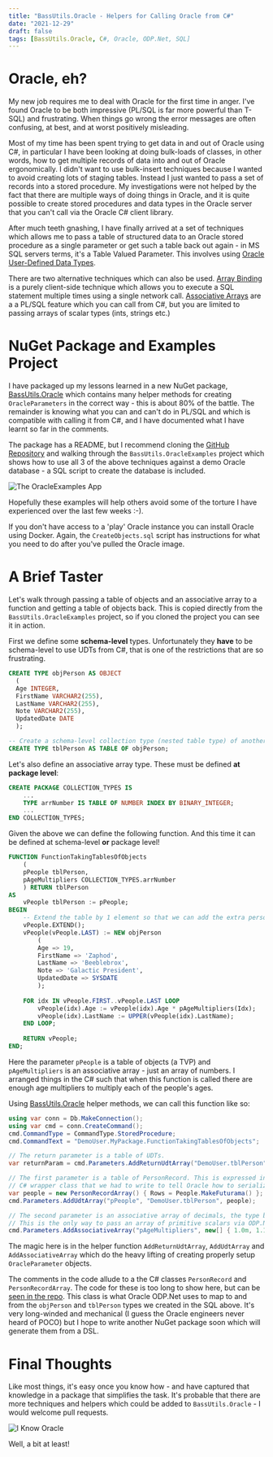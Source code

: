 ```yaml
---
title: "BassUtils.Oracle - Helpers for Calling Oracle from C#"
date: "2021-12-29"
draft: false
tags: [BassUtils.Oracle, C#, Oracle, ODP.Net, SQL]
---
```


# Oracle, eh?

My new job requires me to deal with Oracle for the first time in anger. I've found Oracle
to be both impressive (PL/SQL is far more powerful than T-SQL) and frustrating. When things
go wrong the error messages are often confusing, at best, and at worst positively misleading.

Most of my time has been spent trying to get data in and out of Oracle using C#, in particular
I have been looking at doing bulk-loads of classes, in other words, how to get multiple
records of data into and out of Oracle ergonomically. I didn't want to use bulk-insert 
techniques because I wanted to avoid creating lots of staging tables. Instead I just wanted to
pass a set of records into a stored procedure. My investigations were not helped by the
fact that there are multiple ways of doing things in Oracle, and it is quite possible to
create stored procedures and data types in the Oracle server that you can't call via the
Oracle C# client library.

After much teeth gnashing, I have finally arrived at a set of techniques which allows me
to pass a table of structured data to an Oracle stored procedure as a single parameter or get
such a table back out again - in MS SQL servers terms, it's a Table Valued Parameter. This
involves using
[Oracle User-Defined Data Types](https://docs.oracle.com/en/database/oracle/oracle-data-access-components/19.3.2/odpnt/featUDTs.html#GUID-7913CDD0-CB22-4257-828F-FBCCA3FE9126).

There are two alternative techniques which can also be used.
[Array Binding](https://docs.oracle.com/en/database/oracle/oracle-data-access-components/19.3.2/odpnt/featOraCommand.html#GUID-FACB870D-6F8B-46EA-95EA-65C6C6536B9E)
is a purely
client-side technique which allows you to execute a SQL statement multiple times using a
single network call.
[Associative Arrays](https://docs.oracle.com/en/database/oracle/oracle-data-access-components/19.3.2/odpnt/featOraCommand.html#GUID-05A6D391-E77F-41AF-83A2-FE86A3D98872)
are a a PL/SQL feature which you can call from C#, but you are limited to passing
arrays of scalar types (ints, strings etc.)

# NuGet Package and Examples Project

I have packaged up my lessons learned in a new NuGet package,
[BassUtils.Oracle](https://www.nuget.org/packages/BassUtils.Oracle) which contains
many helper methods for creating `OracleParameters` in the correct way - this is about 80%
of the battle. The remainder is knowing what you can and can't do in PL/SQL and which is
compatible with calling it from C#, and I have documented what I have learnt so far in
the comments.

The package has a README, but I recommend cloning the
[GitHub Repository](https://www.github.com/PhilipDaniels/BassUtils)
and walking through the `BassUtils.OracleExamples` project which shows how to use all 3
of the above techniques against a demo Oracle database - a SQL script to create the
database is included.

![The OracleExamples App](oracle_examples.png)

Hopefully these examples will help others avoid some of the torture I have experienced
over the last few weeks :-).

If you don't have access to a 'play' Oracle instance you can install Oracle using
Docker. Again, the `CreateObjects.sql` script has instructions for what you need to
do after you've pulled the Oracle image.

# A Brief Taster

Let's walk through passing a table of objects and an associative array to a function
and getting a table of objects back. This is copied directly from the
`BassUtils.OracleExamples` project, so if you cloned the project you can see it in
action.

First we define some **schema-level** types. Unfortunately they **have** to be schema-level
to use UDTs from C#, that is one of the restrictions that are so frustrating.


```SQL
CREATE TYPE objPerson AS OBJECT
  (
  Age INTEGER,
  FirstName VARCHAR2(255),
  LastName VARCHAR2(255),
  Note VARCHAR2(255),
  UpdatedDate DATE
  );

-- Create a schema-level collection type (nested table type) of another schema-level type.
CREATE TYPE tblPerson AS TABLE OF objPerson;
```

Let's also define an associative array type. These must be defined **at package level**:

```SQL
CREATE PACKAGE COLLECTION_TYPES IS
	...
	TYPE arrNumber IS TABLE OF NUMBER INDEX BY BINARY_INTEGER;
	...
END COLLECTION_TYPES;
```


Given the above we can define the following function. And this time it can be defined
at schema-level **or** package level!


```SQL
FUNCTION FunctionTakingTablesOfObjects
	(
	pPeople tblPerson,
	pAgeMultipliers COLLECTION_TYPES.arrNumber
	) RETURN tblPerson
AS
	vPeople tblPerson := pPeople;
BEGIN
  	-- Extend the table by 1 element so that we can add the extra person. 
	vPeople.EXTEND();
	vPeople(vPeople.LAST) := NEW objPerson
		(
		Age => 19,
		FirstName => 'Zaphod',
		LastName => 'Beeblebrox',
		Note => 'Galactic President',
		UpdatedDate => SYSDATE
		);
		
	FOR idx IN vPeople.FIRST..vPeople.LAST LOOP
    	vPeople(idx).Age := vPeople(idx).Age * pAgeMultipliers(Idx);
    	vPeople(idx).LastName := UPPER(vPeople(idx).LastName);
  	END LOOP;
		
	RETURN vPeople;
END;	
```

Here the parameter `pPeople` is a table of objects (a TVP) and `pAgeMultipliers` is an
associative array - just an array of numbers. I arranged things in the C# such that when
this function is called there are enough age multipliers to multiply each of the people's
ages.

Using [BassUtils.Oracle](https://www.nuget.org/packages/BassUtils.Oracle)
helper methods, we can call this function like so:

```csharp
using var conn = Db.MakeConnection();
using var cmd = conn.CreateCommand();
cmd.CommandType = CommandType.StoredProcedure;
cmd.CommandText = "DemoUser.MyPackage.FunctionTakingTablesOfObjects";

// The return parameter is a table of UDTs.
var returnParam = cmd.Parameters.AddReturnUdtArray("DemoUser.tblPerson");

// The first parameter is a table of PersonRecord. This is expressed in the special
// C# wrapper class that we had to write to tell Oracle how to serialize these things.
var people = new PersonRecordArray() { Rows = People.MakeFuturama() };
cmd.Parameters.AddUdtArray("pPeople", "DemoUser.tblPerson", people);

// The second parameter is an associative array of decimals, the type being declared in a package.
// This is the only way to pass an array of primitive scalars via ODP.Net.
cmd.Parameters.AddAssociativeArray("pAgeMultipliers", new[] { 1.0m, 1.1m, 1.2m, 4.4m });
```

The magic here is in the helper function `AddReturnUdtArray`, `AddUdtArray` and `AddAssociativeArray`
which do the heavy lifting of creating properly setup `OracleParameter` objects.

The comments in the code allude to a the C# classes `PersonRecord` and `PersonRecordArray`. The code
for these is too long to show here, but can be
[seen in the repo](https://github.com/PhilipDaniels/BassUtils/blob/master/BassUtils.OracleExamples/OracleUDTs/PersonRecord.cs).
This class is what Oracle ODP.Net uses to map to and from the `objPerson` and `tblPerson` types
we created in the SQL above. It's very long-winded and mechanical (I guess the Oracle engineers never
heard of POCO) but I hope to write another NuGet package soon which will generate them from a DSL.

# Final Thoughts

Like most things, it's easy once you know how - and have captured that knowledge in a package
that simplifies the task. It's probable that there are more techniques and helpers which could
be added to `BassUtils.Oracle` - I would welcome pull requests.

![I Know Oracle](know_oracle.jpg)

Well, a bit at least!
